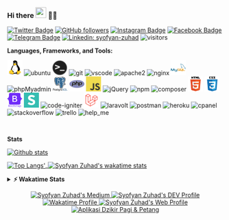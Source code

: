 ### Hi there <img height="25" width="25"  src="https://camo.githubusercontent.com/35d3d11359a49bf12aebb834cc13fd81b95eff4e/68747470733a2f2f6d656469612e67697068792e636f6d2f6d656469612f6876524a434c467a6361737252346961377a2f67697068792e676966"> 👨‍💻

<div align="centre">
 
[![Twitter Badge](http://img.shields.io/badge/-@syofyan_zuhad-1ca0f1?style=social&labelColor=&logo=twitter&logoColor=blue&link=https://twitter.com/syofyan_zuhad)](https://twitter.com/syofyan_zuhad) 
[![GitHub followers](https://img.shields.io/github/followers/syofyanzuhad?label=Follow&style=social)](https://github.com/syofyanzuhad/?tab=follow) 
[![Instagram Badge](https://img.shields.io/badge/-syofyan_zuhad-blue?style=social&logo=Instagram&link=https://www.instagram.com/syofyan_zuhad/)](https://www.instagram.com/syofyan_zuhad/) 
[![Facebook Badge](https://img.shields.io/badge/-syofyan.zuhad-blue?style=social&logo=facebook&link=https://www.facebook.com/syofyan.zuhad/)](https://www.facebook.com/syofyan.zuhad/) 
[![Telegram Badge](https://img.shields.io/badge/-Syofyan_zuhad-blue?style=social&logo=telegram&link=https://www.t.me/Syofyan_zuhad/)](https://www.t.me/Syofyan_zuhad/) 
[![Linkedin: syofyan-zuhad](https://img.shields.io/badge/-syofyanzuhad-blue?style=flat-square&logo=Linkedin&logoColor=white&link=https://www.linkedin.com/in/syofyan-zuhad-583385191/)](https://www.linkedin.com/in/syofyan-zuhad-583385191/) 
![visitors](https://visitor-badge.glitch.me/badge?page_id=syofyanzuhad.syofyanzuhad)

 </div>

**Languages, Frameworks, and Tools:**  

<p align="left">
<img alt="pinguin" title="pinguin" height="35" src="https://raw.githubusercontent.com/devicons/devicon/master/icons/linux/linux-original.svg"> 
<img alt="ubuntu" title="ubuntu" height="35" src="https://www.vectorlogo.zone/logos/ubuntu/ubuntu-icon.svg"> 
<img alt="terminal" title="terminal" height="35" src="https://raw.githubusercontent.com/github/explore/80688e429a7d4ef2fca1e82350fe8e3517d3494d/topics/terminal/terminal.png"> 
<img alt="git" title="git" height="35" src="https://www.vectorlogo.zone/logos/git-scm/git-scm-icon.svg"> 
<img alt="vscode" title="vscode" height="35" src="https://code.visualstudio.com/assets/favicon.ico"> 
<img alt="apache2" title="apache2" height="35" src="https://www.vectorlogo.zone/logos/apache/apache-official.svg"> 
<img alt="nginx" title="nginx" height="35" src="https://www.vectorlogo.zone/logos/nginx/nginx-ar21.svg"> 
<img alt="mySQL" title="mySQL" height="35" src="https://raw.githubusercontent.com/devicons/devicon/master/icons/mysql/mysql-original-wordmark.svg"> 
<img alt="phpMyadmin" title="phpMyadmin" height="35" src="https://www.vectorlogo.zone/logos/phpmyadmin/phpmyadmin-ar21.svg"> 
<img alt="postgresql" title="postgresql" height="35" src="https://raw.githubusercontent.com/devicons/devicon/master/icons/postgresql/postgresql-original-wordmark.svg"> 
<img alt="php" title="php" height="35" src="https://raw.githubusercontent.com/github/explore/80688e429a7d4ef2fca1e82350fe8e3517d3494d/topics/php/php.png"> 
<img alt="javascript" title="javascript" height="35" src="https://raw.githubusercontent.com/github/explore/80688e429a7d4ef2fca1e82350fe8e3517d3494d/topics/javascript/javascript.png"> 
<img alt="jQuery" title="jQuery" height="35" src="https://www.vectorlogo.zone/logos/jquery/jquery-vertical.svg"> 
<img alt="npm" title="npm" height="35" src="https://www.vectorlogo.zone/logos/npmjs/npmjs-ar21.svg"> 
<img alt="composer" title="composer" height="35" src="https://avatars.githubusercontent.com/u/837015?s=200&v=4"> 
<img alt="HTML5" title="HTML5" height="35" src="https://raw.githubusercontent.com/devicons/devicon/master/icons/html5/html5-original-wordmark.svg"> 
<img alt="CSS3" title="CSS3" height="35" src="https://raw.githubusercontent.com/devicons/devicon/master/icons/css3/css3-original-wordmark.svg"> 
<img alt="bootstrap" title="bootstrap" height="35" src="https://raw.githubusercontent.com/devicons/devicon/master/icons/bootstrap/bootstrap-plain-wordmark.svg"> 
<img alt="semantic-ui" title="semantic-ui" height="35" src="https://raw.githubusercontent.com/Semantic-Org/Semantic-UI/master/examples/assets/images/logo.png"> 
<img alt="code-igniter" title="code-igniter" height="35" src="https://cdn.iconscout.com/icon/free/png-256/codeigniter-4-1175201.png"> 
<img alt="laravel" title="laravel" height="35" src="https://raw.githubusercontent.com/github/explore/56a826d05cf762b2b50ecbe7d492a839b04f3fbf/topics/laravel/laravel.png"> 
<img alt="laravolt" title="laravolt" height="35" src="https://avatars.githubusercontent.com/u/13552888?s=200&v=4"> 
<img alt="postman" title="postman" height="35" src="https://www.vectorlogo.zone/logos/getpostman/getpostman-icon.svg"> 
<img alt="heroku" title="heroku" height="35" src="https://www.vectorlogo.zone/logos/heroku/heroku-icon.svg"> 
<img alt="cpanel" title="cpanel" height="35" src="https://www.netonboard.com/wp-content/uploads/2020/04/Cpanel-content-design-1000x500-1.png"> 
<img alt="stackoverflow" title="stackoverflow" height="35" src="https://www.vectorlogo.zone/logos/stackoverflow/stackoverflow-ar21.svg"> 
<img alt="trello" title="trello" height="35" src="https://www.vectorlogo.zone/logos/trello/trello-ar21.svg"> 
<img alt="help_me" title="help_me" height="35" src="https://camo.githubusercontent.com/40dff491d4e8123af55298ef908faedb66c463e5/68747470733a2f2f6d656469612e67697068792e636f6d2f6d656469612f57556c706c634d704f43456d5447427442572f67697068792e676966">
</p>

<br>

**Stats**

[![Github stats](https://github-readme-stats.vercel.app/api?username=syofyanzuhad&theme=dark&count_private=true&show_icons=true&line_height=20px)](https://github.com/syofyanzuhad?tab=follow)

[![Top Langs'](https://github-readme-stats.vercel.app/api/top-langs/?username=syofyanzuhad&theme=dark&hide=html)](https://github.com/syofyanzuhad?tab=follow)_[![Syofyan Zuhad's wakatime stats](https://github-readme-stats.vercel.app/api/wakatime?username=syofyanzuhad&layout=compact&theme=dark)](https://github.com/syofyanzuhad?tab=follow)


<details>	
  <summary><b>⚡ Wakatime Stats</b></summary>

<!--START_SECTION:waka-->
![Lines of code](https://img.shields.io/badge/From%20Hello%20World%20I%27ve%20Written-10.3%20million%20lines%20of%20code-blue)

**🐱 My Github Data** 

> 🏆 674 Contributions in the Year 2021
 > 
> 📦 1.1 MB Used in Github's Storage 
 > 
> 💼 Opted to Hire
 > 
> 📜 72 Public Repositories 
 > 
> 🔑 18 Private Repositories  
 > 
**I'm an Early 🐤** 

```text
🌞 Morning    282 commits    ████████░░░░░░░░░░░░░░░░░   34.99% 
🌆 Daytime    192 commits    ██████░░░░░░░░░░░░░░░░░░░   23.82% 
🌃 Evening    260 commits    ████████░░░░░░░░░░░░░░░░░   32.26% 
🌙 Night      72 commits     ██░░░░░░░░░░░░░░░░░░░░░░░   8.93%

```
📅 **I'm Most Productive on Saturday** 

```text
Monday       118 commits    ███░░░░░░░░░░░░░░░░░░░░░░   14.64% 
Tuesday      103 commits    ███░░░░░░░░░░░░░░░░░░░░░░   12.78% 
Wednesday    103 commits    ███░░░░░░░░░░░░░░░░░░░░░░   12.78% 
Thursday     116 commits    ███░░░░░░░░░░░░░░░░░░░░░░   14.39% 
Friday       130 commits    ████░░░░░░░░░░░░░░░░░░░░░   16.13% 
Saturday     177 commits    █████░░░░░░░░░░░░░░░░░░░░   21.96% 
Sunday       59 commits     █░░░░░░░░░░░░░░░░░░░░░░░░   7.32%

```


📊 **This Week I Spent My Time On** 

```text
💬 Programming Languages: 
XML                      5 hrs 47 mins       ██████████░░░░░░░░░░░░░░░   42.21% 
PHP                      4 hrs 37 mins       ████████░░░░░░░░░░░░░░░░░   33.69% 
JavaScript               1 hr 19 mins        ██░░░░░░░░░░░░░░░░░░░░░░░   9.66% 
Kotlin                   52 mins             █░░░░░░░░░░░░░░░░░░░░░░░░   6.32% 
Markdown                 24 mins             ░░░░░░░░░░░░░░░░░░░░░░░░░   2.96%

🔥 Editors: 
VS Code                  7 hrs 3 mins        ████████████░░░░░░░░░░░░░   51.44% 
Android Studio           6 hrs 39 mins       ████████████░░░░░░░░░░░░░   48.56%

```

**I Mostly Code in PHP** 

```text
PHP                      45 repos            █████████████░░░░░░░░░░░░   53.57% 
JavaScript               18 repos            █████░░░░░░░░░░░░░░░░░░░░   21.43% 
HTML                     17 repos            █████░░░░░░░░░░░░░░░░░░░░   20.24% 
Jupyter Notebook         1 repo              ░░░░░░░░░░░░░░░░░░░░░░░░░   1.19% 
CSS                      1 repo              ░░░░░░░░░░░░░░░░░░░░░░░░░   1.19%

```


**Timeline**

![Chart not found](https://raw.githubusercontent.com/syofyanzuhad/syofyanzuhad/master/charts/bar_graph.png) 


<!--END_SECTION:waka-->
</details>

<p align="center">
 <a href="https://medium.com/@syofyanzuhad" target="_blank">
  <img src="https://cdn-images-1.medium.com/fit/c/152/152/1*8I-HPL0bfoIzGied-dzOvA.png" alt="Syofyan Zuhad's Medium" height="28" width="28">
</a>
 <a href="https://dev.to/syofyanzuhad" target="_blank">
  <img src="https://d2fltix0v2e0sb.cloudfront.net/dev-badge.svg" alt="Syofyan Zuhad's DEV Profile" height="30" width="30">
 </a>
 <a href="https://wakatime.com/@syofyanzuhad" target="_blank">
  <img src="https://wakatime.com/safari-pinned-tab.svg" alt="Wakatime Profile" height="30" width="30">
 </a>
 <a href="https://syofyanzuhad.netlify.com/" target="_blank">
  <img src="https://syofyanzuhad.netlify.com/img/code2.png" alt="Syofyan Zuhad's Web Profile" height="30" width="30">
 </a>
 <a href="https://syofyanzuhad.netlify.com/dzikir" target="_blank">
  <img src="https://syofyanzuhad.netlify.com/img/quran.png" alt="Aplikasi Dzikir Pagi & Petang" height="30" width="30">
 </a>
</p>
